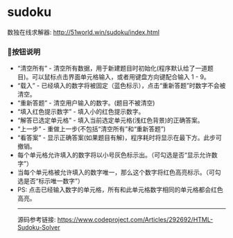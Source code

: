 # sudoku

数独在线求解器: http://51world.win/sudoku/index.html

<h3>🔘按钮说明</h2>
<ul>
  <li>“清空所有” - 清空所有数据，用于新建题目时初始化(程序默认给了一道题目)。可以鼠标点击界面单元格输入，或者用键盘方向键配合输入 1 - 9。</li>
  <li>“载入” - 已经填入的数字将被固定（蓝色标示），点击“重新答题”时数字不会被清空。</li>
  <li>“重新答题” - 清空用户输入的数字。(题目不被清空)</li>
  <li>“填入红色提示数字” - 填入小的红色提示数字。</li>
  <li>“解答已选定单元格” - 填入当前选定单元格(浅红色背景)的正确答案。</li>
  <li>“上一步” - 重做上一步(不包括“清空所有”和“重新答题”)</li>
  <li>“看答案” - 显示正确答案(如果题目有解)，程序耗时将显示在最下方。此步可撤销。</li>
  <li>每个单元格允许填入的数字将以小号灰色标示出。（可勾选是否“显示允许数字”）</li>
  <li>当每个单元格被允许填入的数字唯一，那么这个数字将红色高亮标示。（可勾选是否“标示唯一数字”）</li>
  <li>PS: 点击已经输入数字的单元格，所有和此单元格数字相同的单元格都会红色高亮。</li>

---

源码参考链接: https://www.codeproject.com/Articles/292692/HTML-Sudoku-Solver
